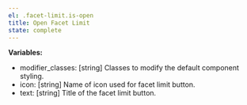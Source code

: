 ```yaml
---
el: .facet-limit.is-open
title: Open Facet Limit
state: complete
---
```


__Variables:__
* modifier_classes: [string] Classes to modify the default component styling.
* icon: [string] Name of icon used for facet limit button.
* text: [string] Title of the facet limit button.
